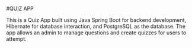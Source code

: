 #QUIZ APP

This is a Quiz App built using Java Spring Boot for backend development, Hibernate for database interaction, and PostgreSQL as the database. The app allows an admin to manage questions and create quizzes for users to attempt.
